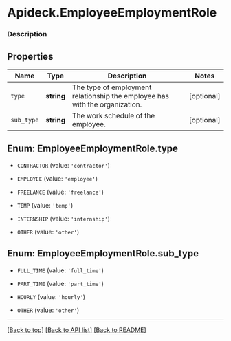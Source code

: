# Apideck.EmployeeEmploymentRole

### Description

## Properties
Name | Type | Description | Notes
------------ | ------------- | ------------- | -------------
`type` | **string** | The type of employment relationship the employee has with the organization. | [optional] 
`sub_type` | **string** | The work schedule of the employee. | [optional] 





<a name="TYPE"></a>
## Enum: EmployeeEmploymentRole.type


* `CONTRACTOR` (value: `'contractor'`)

* `EMPLOYEE` (value: `'employee'`)

* `FREELANCE` (value: `'freelance'`)

* `TEMP` (value: `'temp'`)

* `INTERNSHIP` (value: `'internship'`)

* `OTHER` (value: `'other'`)




<a name="SUB_TYPE"></a>
## Enum: EmployeeEmploymentRole.sub_type


* `FULL_TIME` (value: `'full_time'`)

* `PART_TIME` (value: `'part_time'`)

* `HOURLY` (value: `'hourly'`)

* `OTHER` (value: `'other'`)




---

[[Back to top]](#) [[Back to API list]](../../../../README.md#documentation-for-api-endpoints) [[Back to README]](../../../../README.md)


